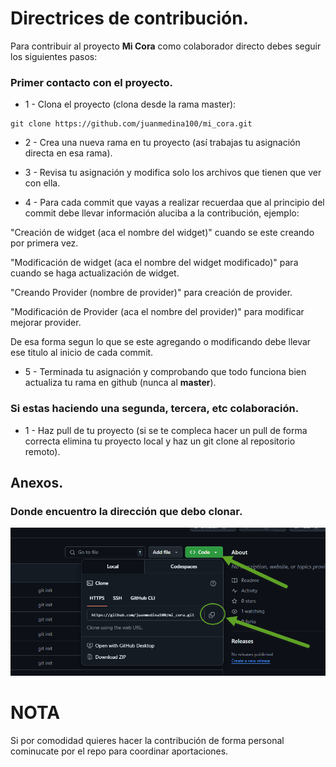 # Directrices de contribución.

Para contribuir al proyecto **Mi Cora** como colaborador directo debes seguir los siguientes pasos:

### Primer contacto con el proyecto.

- 1 - Clona el proyecto (clona desde la rama master):

``` 
git clone https://github.com/juanmedina100/mi_cora.git
```

- 2 - Crea una nueva rama en tu proyecto (así trabajas tu asignación directa en esa rama).

- 3 - Revisa tu asignación y modifica solo los archivos que tienen que ver con ella.

- 4 - Para cada commit que vayas a realizar recuerdaa que al principio del commit debe llevar información aluciba a la contribución, ejemplo: 

"Creación de widget (aca el nombre del widget)" cuando se este creando por primera vez.

"Modificación de widget (aca el nombre del widget modificado)" para cuando se haga actualización de widget.

"Creando Provider (nombre de provider)" para creación de provider.

"Modificación de Provider (aca el nombre del provider)" para modificar mejorar provider.

De esa forma segun lo que se este agregando o modificando debe llevar ese titulo al inicio de cada commit.


- 5 - Terminada tu asignación y comprobando que todo funciona bien actualiza tu rama en github (nunca al **master**).

### Si estas haciendo una segunda, tercera, etc colaboración.

- 1 - Haz pull de tu proyecto (si se te compleca hacer un pull de forma correcta elimina tu proyecto local y haz un git clone al repositorio remoto).


## Anexos.

### Donde encuentro la dirección que debo clonar.

![repo](images/gitclone.jpg)


# NOTA

Si por comodidad quieres hacer la contribución de forma personal cominucate por el repo para coordinar aportaciones.
